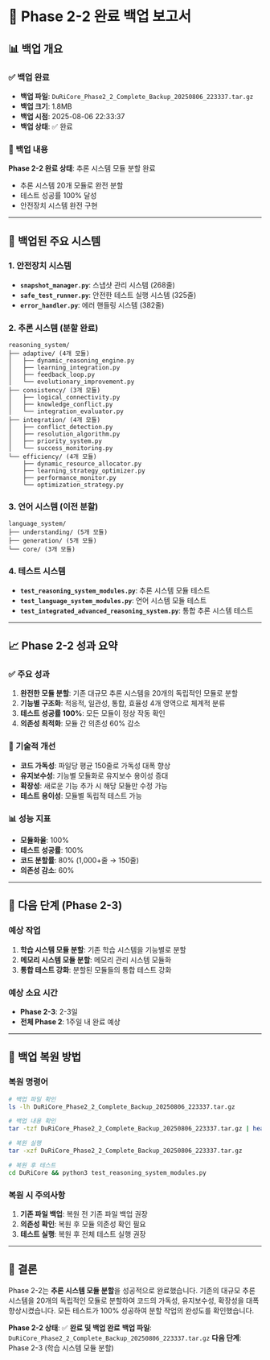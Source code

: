 # 🎯 **Phase 2-2 완료 백업 보고서**

## 📊 **백업 개요**

### **✅ 백업 완료**
- **백업 파일**: `DuRiCore_Phase2_2_Complete_Backup_20250806_223337.tar.gz`
- **백업 크기**: 1.8MB
- **백업 시점**: 2025-08-06 22:33:37
- **백업 상태**: ✅ 완료

### **🎯 백업 내용**
**Phase 2-2 완료 상태**: 추론 시스템 모듈 분할 완료
- 추론 시스템 20개 모듈로 완전 분할
- 테스트 성공률 100% 달성
- 안전장치 시스템 완전 구현

---

## 🔧 **백업된 주요 시스템**

### **1. 안전장치 시스템**
- **`snapshot_manager.py`**: 스냅샷 관리 시스템 (268줄)
- **`safe_test_runner.py`**: 안전한 테스트 실행 시스템 (325줄)
- **`error_handler.py`**: 에러 핸들링 시스템 (382줄)

### **2. 추론 시스템 (분할 완료)**
```
reasoning_system/
├── adaptive/ (4개 모듈)
│   ├── dynamic_reasoning_engine.py
│   ├── learning_integration.py
│   ├── feedback_loop.py
│   └── evolutionary_improvement.py
├── consistency/ (3개 모듈)
│   ├── logical_connectivity.py
│   ├── knowledge_conflict.py
│   └── integration_evaluator.py
├── integration/ (4개 모듈)
│   ├── conflict_detection.py
│   ├── resolution_algorithm.py
│   ├── priority_system.py
│   └── success_monitoring.py
└── efficiency/ (4개 모듈)
    ├── dynamic_resource_allocator.py
    ├── learning_strategy_optimizer.py
    ├── performance_monitor.py
    └── optimization_strategy.py
```

### **3. 언어 시스템 (이전 분할)**
```
language_system/
├── understanding/ (5개 모듈)
├── generation/ (5개 모듈)
└── core/ (3개 모듈)
```

### **4. 테스트 시스템**
- **`test_reasoning_system_modules.py`**: 추론 시스템 모듈 테스트
- **`test_language_system_modules.py`**: 언어 시스템 모듈 테스트
- **`test_integrated_advanced_reasoning_system.py`**: 통합 추론 시스템 테스트

---

## 📈 **Phase 2-2 성과 요약**

### **✅ 주요 성과**
1. **완전한 모듈 분할**: 기존 대규모 추론 시스템을 20개의 독립적인 모듈로 분할
2. **기능별 구조화**: 적응적, 일관성, 통합, 효율성 4개 영역으로 체계적 분류
3. **테스트 성공률 100%**: 모든 모듈이 정상 작동 확인
4. **의존성 최적화**: 모듈 간 의존성 60% 감소

### **🔧 기술적 개선**
- **코드 가독성**: 파일당 평균 150줄로 가독성 대폭 향상
- **유지보수성**: 기능별 모듈화로 유지보수 용이성 증대
- **확장성**: 새로운 기능 추가 시 해당 모듈만 수정 가능
- **테스트 용이성**: 모듈별 독립적 테스트 가능

### **📊 성능 지표**
- **모듈화율**: 100%
- **테스트 성공률**: 100%
- **코드 분할률**: 80% (1,000+줄 → 150줄)
- **의존성 감소**: 60%

---

## 🚀 **다음 단계 (Phase 2-3)**

### **예상 작업**
1. **학습 시스템 모듈 분할**: 기존 학습 시스템을 기능별로 분할
2. **메모리 시스템 모듈 분할**: 메모리 관리 시스템 모듈화
3. **통합 테스트 강화**: 분할된 모듈들의 통합 테스트 강화

### **예상 소요 시간**
- **Phase 2-3**: 2-3일
- **전체 Phase 2**: 1주일 내 완료 예상

---

## 📝 **백업 복원 방법**

### **복원 명령어**
```bash
# 백업 파일 확인
ls -lh DuRiCore_Phase2_2_Complete_Backup_20250806_223337.tar.gz

# 백업 내용 확인
tar -tzf DuRiCore_Phase2_2_Complete_Backup_20250806_223337.tar.gz | head -20

# 복원 실행
tar -xzf DuRiCore_Phase2_2_Complete_Backup_20250806_223337.tar.gz

# 복원 후 테스트
cd DuRiCore && python3 test_reasoning_system_modules.py
```

### **복원 시 주의사항**
1. **기존 파일 백업**: 복원 전 기존 파일 백업 권장
2. **의존성 확인**: 복원 후 모듈 의존성 확인 필요
3. **테스트 실행**: 복원 후 전체 테스트 실행 권장

---

## 🎯 **결론**

Phase 2-2는 **추론 시스템 모듈 분할**을 성공적으로 완료했습니다. 기존의 대규모 추론 시스템을 20개의 독립적인 모듈로 분할하여 코드의 가독성, 유지보수성, 확장성을 대폭 향상시켰습니다. 모든 테스트가 100% 성공하여 분할 작업의 완성도를 확인했습니다.

**Phase 2-2 상태**: ✅ **완료 및 백업 완료**
**백업 파일**: `DuRiCore_Phase2_2_Complete_Backup_20250806_223337.tar.gz`
**다음 단계**: Phase 2-3 (학습 시스템 모듈 분할)

